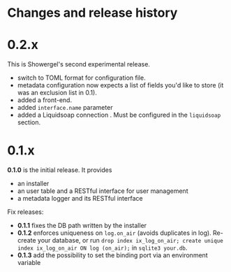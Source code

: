 Changes and release history
===========================

0.2.x
=====

This is Showergel's second experimental release.

 - switch to TOML format for configuration file.
 - metadata configuration now expects a list of fields you'd like to store (it was an exclusion list in 0.1).
 - added a front-end.
 - added `interface.name` parameter
 - added a Liquidsoap connection . Must be configured in the `liquidsoap` section.

0.1.x
=====

**0.1.0** is the initial release. It provides
 - an installer
 - an user table and a RESTful interface for user management
 - a metadata logger and its RESTful interface

Fix releases:
 - **0.1.1** fixes the DB path written by the installer
 - **0.1.2** enforces uniqueness on ``log.on_air`` (avoids duplicates in log).
    Re-create your database,
    or run ``drop index ix_log_on_air; create unique index ix_log_on_air ON log (on_air);``
    in ``sqlite3 your.db``.
 - **0.1.3** add the possibility to set the binding port via an environment variable
